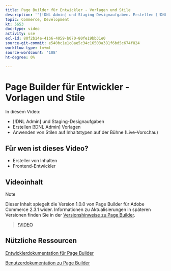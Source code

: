 ```yaml
---
title: Page Builder für Entwickler - Vorlagen und Stile
description: '"[!DNL Admin] und Staging-Designaufgaben. Erstellen [!DNL Admin] Vorlagen ​. Wenden Sie Stile auf Inhaltstypen auf der Bühne (Live-Vorschau) an."'
topic: Commerce, Development
kt: 5653
doc-type: video
activity: use
exl-id: 80f2b14e-41b6-4059-b070-80fe19bb31e0
source-git-commit: e540bc1e1c8ae5c34c16503a381f6bd5c674f824
workflow-type: tm+mt
source-wordcount: '108'
ht-degree: 0%

---
```


# Page Builder für Entwickler - Vorlagen und Stile

In diesem Video:

- [!DNL Admin] und Staging-Designaufgaben
- Erstellen [!DNL Admin] Vorlagen &#x200B;
- Anwenden von Stilen auf Inhaltstypen auf der Bühne (Live-Vorschau)

## Für wen ist dieses Video?

- Ersteller von Inhalten
- Frontend-Entwickler

## Videoinhalt

>[!NOTE]
>
>Dieser Inhalt spiegelt die Version 1.0.0 von Page Builder für Adobe Commerce 2.3.1 wider. Informationen zu Aktualisierungen in späteren Versionen finden Sie in der [Versionshinweise zu Page Builder](https://devdocs.magento.com/page-builder/docs/release-notes.html).

>[!VIDEO](https://video.tv.adobe.com/v/35712?quality=12&learn=on)

## Nützliche Ressourcen

[Entwicklerdokumentation für Page Builder](https://devdocs.magento.com/page-builder/docs/index.html)

[Benutzerdokumentation zu Page Builder](https://docs.magento.com/user-guide/cms/page-builder.html)
